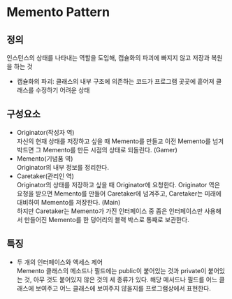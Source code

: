 # Memento Pattern
## 정의
인스턴스의 상태를 나타내는 역할을 도입해, 캡슐화의 파괴에 빠지지 않고 저장과 복원을 하는 것
- 캡슐화의 파괴: 클래스의 내부 구조에 의존하는 코드가 프로그램 곳곳에 흩어져 클래스를 수정하기 어려운 상태

## 구성요소
- Originator(작성자 역)<br>
    자신의 현재 상태를 저장하고 싶을 때 Memento를 만들고 이전 Memento를 넘겨박드면 그 Memento를 만든 시점의 상태로 되돌린다. (Gamer)
- Memento(기념품 역)<br>
  Originator의 내부 정보를 정리한다.
- Caretaker(관리인 역)<br>
  Originator의 상태를 저장하고 싶을 때 Originator에 요청한다. Originator 역은 요청을 받으면 Memento를 만들어 Caretaker에 넘겨주고, Caretaker는 미래에 대비하여 Memento를 저장한다. (Main)<br>
  하지만 Caretaker는 Memento가 가진 인터페이스 중 좁은 인터페이스만 사용해서 만들어진 Memento를 한 덩어리의 블랙 박스로 통째로 보관한다.

## 특징
- 두 개의 인터페이스와 액세스 제어<br>
Memento 클래스의 메소드나 필드에는 public이 붙어있는 것과 private이 붙어있는 것, 아무 것도 붙어있지 않은 것의 세 종류가 있다.
해당 메서드나 필드를 어느 클래스에 보여주고 어느 클래스에 보여주지 않을지를 프로그램상에서 표현한다.